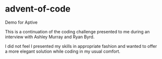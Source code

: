 # advent-of-code
Demo for Aptive


This is a continuation of the coding challenge presented to me during an interview with Ashley Murray and Ryan Byrd.

I did not feel I presented my skills in appropriate fashion and wanted to offer a more elegant solution while coding in my usual comfort. 